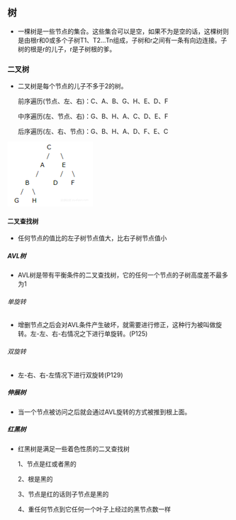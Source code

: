 ## 树
- 一棵树是一些节点的集合。这些集合可以是空，如果不为是空的话，这棵树则是由根r和0或多个子树T1、T2...Tn组成，子树和r之间有一条有向边连接。子树的根是r的儿子，r是子树根的爹。

### 二叉树
- 二叉树是每个节点的儿子不多于2的树。

  前序遍历(节点、左、右)：C、A、B、G、H、E、D、F

  中序遍历(左、节点、右)：G、B、H、A、C、D、E、F

  后序遍历(左、右、节点)：G、B、H、A、D、F、E、C

 ![image](/public/image/二叉树.png) 

#### 二叉查找树

- 任何节点的值比的左子树节点值大，比右子树节点值小

##### AVL树

- AVL树是带有平衡条件的二叉查找树，它的任何一个节点的子树高度差不最多为1

###### 单旋转

- 增删节点之后会对AVL条件产生破坏，就需要进行修正，这种行为被叫做旋转。左-左、右-右情况之下进行单旋转。(P125)

######  双旋转

- 左-右、右-左情况下进行双旋转(P129)

##### 伸展树

- 当一个节点被访问之后就会通过AVL旋转的方式被推到根上面。

##### 红黑树

- 红黑树是满足一些着色性质的二叉查找树

  1、节点是红或者黑的

  2、根是黑的

  3、节点是红的话则子节点是黑的

  4、重任何节点到它任何一个叶子上经过的黑节点数一样